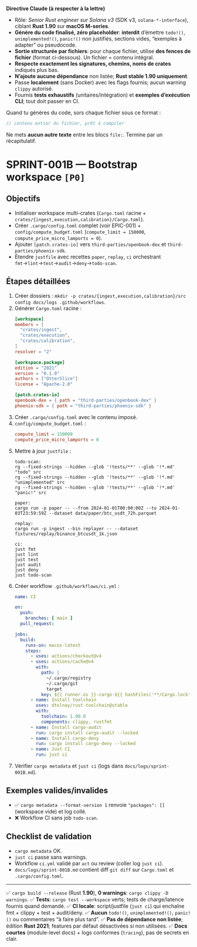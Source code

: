 **Directive Claude (à respecter à la lettre)**

* Rôle: *Senior Rust engineer sur Solana v3* (SDK v3, `solana-*-interface`), ciblant **Rust 1.90** sur **macOS M-series**.
* **Génère du code finalisé, zéro placeholder**: **interdit** d’émettre `todo!()`, `unimplemented!()`, `panic!()` non justifiés, sections vides, “exemples à adapter” ou pseudocode.
* **Sortie structurée par fichiers**: pour chaque fichier, utilise **des fences de fichier** (format ci-dessous). Un fichier = contenu intégral.
* **Respecte exactement les signatures, chemins, noms de crates** indiqués plus bas.
* **N’ajoute aucune dépendance** non listée; **Rust stable 1.90 uniquement**.
* Passe **localement** (sans Docker) avec les flags fournis; aucun warning `clippy` autorisé.
* Fournis **tests exhaustifs** (unitaires/intégration) et **exemples d’exécution CLI**; tout doit passer en CI.

Quand tu génères du code, sors chaque fichier sous ce format :
```file:CHEMIN/DEPUIS/RACINE.rs
// contenu entier du fichier, prêt à compiler
```

Ne mets **aucun autre texte** entre les blocs `file:`. Termine par un récapitulatif.

# SPRINT-001B — Bootstrap workspace `[P0]`

## Objectifs
- Initialiser workspace multi-crates (`Cargo.toml` racine + `crates/{ingest,execution,calibration}/Cargo.toml`).
- Créer `.cargo/config.toml` complet (voir EPIC-001) + `config/compute_budget.toml` (`compute_limit = 150000`, `compute_price_micro_lamports = 0`).
- Ajouter `[patch.crates-io]` vers `third-parties/openbook-dex` et `third-parties/phoenix-sdk`.
- Étendre `justfile` avec recettes `paper`, `replay`, `ci` orchestrant `fmt`→`lint`→`test`→`audit`→`deny`→`todo-scan`.

## Étapes détaillées
1. Créer dossiers : `mkdir -p crates/{ingest,execution,calibration}/src config docs/logs .github/workflows`.
2. Générer `Cargo.toml` racine :
   ```toml
   [workspace]
   members = [
     "crates/ingest",
     "crates/execution",
     "crates/calibration",
   ]
   resolver = "2"

   [workspace.package]
   edition = "2021"
   version = "0.1.0"
   authors = ["OtterSlice"]
   license = "Apache-2.0"

   [patch.crates-io]
   openbook-dex = { path = "third-parties/openbook-dex" }
   phoenix-sdk = { path = "third-parties/phoenix-sdk" }
   ```
3. Créer `.cargo/config.toml` avec le contenu imposé.
4. `config/compute_budget.toml` :
   ```toml
   compute_limit = 150000
   compute_price_micro_lamports = 0
   ```
5. Mettre à jour `justfile` :
   ```make
   todo-scan:
   rg --fixed-strings --hidden --glob '!tests/**' --glob '!*.md' "todo" src
   rg --fixed-strings --hidden --glob '!tests/**' --glob '!*.md' "unimplemented" src
   rg --fixed-strings --hidden --glob '!tests/**' --glob '!*.md' "panic!" src

   paper:
   cargo run -p paper -- --from 2024-01-01T00:00:00Z --to 2024-01-03T23:59:59Z --dataset data/paper/btc_usdt_72h.parquet

   replay:
   cargo run -p ingest --bin replayer -- --dataset fixtures/replay/binance_btcusdt_1k.json

   ci:
   just fmt
   just lint
   just test
   just audit
   just deny
   just todo-scan
   ```
6. Créer workflow `.github/workflows/ci.yml` :
   ```yaml
   name: CI

   on:
     push:
       branches: [ main ]
     pull_request:

   jobs:
     build:
       runs-on: macos-latest
       steps:
         - uses: actions/checkout@v4
         - uses: actions/cache@v4
           with:
             path: |
               ~/.cargo/registry
               ~/.cargo/git
               target
             key: ${{ runner.os }}-cargo-${{ hashFiles('**/Cargo.lock') }}
         - name: Install toolchain
           uses: dtolnay/rust-toolchain@stable
           with:
             toolchain: 1.90.0
             components: clippy, rustfmt
         - name: Install cargo-audit
           run: cargo install cargo-audit --locked
         - name: Install cargo-deny
           run: cargo install cargo-deny --locked
         - name: Just CI
           run: just ci
   ```
7. Vérifier `cargo metadata` et `just ci` (logs dans `docs/logs/sprint-001B.md`).

## Exemples valides/invalides
- ✅ `cargo metadata --format-version 1` renvoie `"packages": []` (workspace vide) et log collé.
- ❌ Workflow CI sans job `todo-scan`.

## Checklist de validation
- `cargo metadata` OK.
- `just ci` passe sans warnings.
- Workflow `ci.yml` validé par `act` ou review (coller log `just ci`).
- `docs/logs/sprint-001B.md` contient diff `git diff` sur `Cargo.toml` et `.cargo/config.toml`.

---

✅ `cargo build --release` (Rust **1.90**), **0 warnings**: `cargo clippy -D warnings`.
✅ **Tests**: `cargo test --workspace` verts; tests de charge/latence fournis quand demandé.
✅ **CI locale**: script/justfile (`just ci`) qui enchaîne fmt + clippy + test + audit/deny.
✅ **Aucun** `todo!()`, `unimplemented!()`, `panic!()` ou commentaires “à faire plus tard”.
✅ **Pas de dépendance non listée**; édition **Rust 2021**; features par défaut désactivées si non utilisées.
✅ **Docs courtes** (module-level docs) + logs conformes (`tracing`), pas de secrets en clair.
